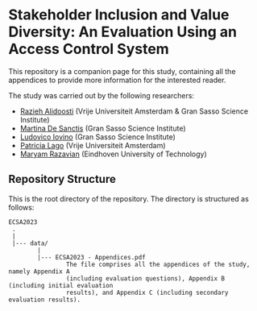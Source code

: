 # Stakeholder Inclusion and Value Diversity: An Evaluation Using an Access Control System
This repository is a companion page for this study, containing all the appendices to provide more information for the interested reader.



The study was carried out by the following researchers:
* [Razieh Alidoosti](mailto:razieh.alidoosti@gssi.it) (Vrije Universiteit Amsterdam & Gran Sasso Science Institute)
* [Martina De Sanctis](mailto:martina.desanctis@gssi.it) (Gran Sasso Science Institute)
* [Ludovico Iovino](mailto:ludovico.iovino@gssi.it) (Gran Sasso Science Institute)
* [Patricia Lago](mailto:p.lago@vu.nl) (Vrije Universiteit Amsterdam)
* [Maryam Razavian](mailto:M.Razavian@tue.nl) (Eindhoven University of Technology)
  



Repository Structure
---------------
This is the root directory of the repository. The directory is structured as follows:

    ECSA2023
     .
     |
     |--- data/
            |
            |--- ECSA2023 - Appendices.pdf
                    The file comprises all the appendices of the study, namely Appendix A
                    (including evaluation questions), Appendix B (including initial evaluation 
                    results), and Appendix C (including secondary evaluation results).

     
